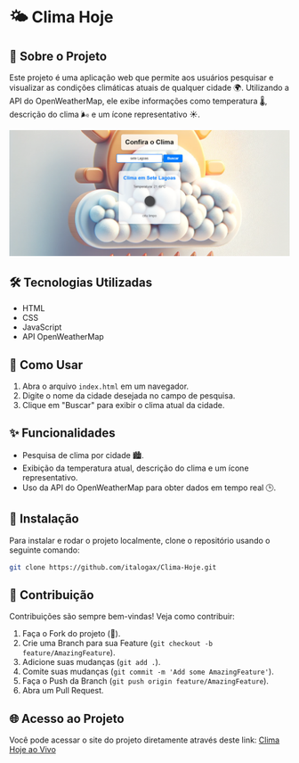 # 🌤 Clima Hoje

## 📖 Sobre o Projeto

Este projeto é uma aplicação web que permite aos usuários pesquisar e visualizar as condições climáticas atuais de qualquer cidade 🌍. Utilizando a API do OpenWeatherMap, ele exibe informações como temperatura 🌡, descrição do clima 🌬 e um ícone representativo ☀️.

![Clima Hoje](imagemSite.png)

## 🛠 Tecnologias Utilizadas

- HTML
- CSS
- JavaScript
- API OpenWeatherMap

## 🚀 Como Usar

1. Abra o arquivo `index.html` em um navegador.
2. Digite o nome da cidade desejada no campo de pesquisa.
3. Clique em "Buscar" para exibir o clima atual da cidade.

## ✨ Funcionalidades

- Pesquisa de clima por cidade 🏙.
- Exibição da temperatura atual, descrição do clima e um ícone representativo.
- Uso da API do OpenWeatherMap para obter dados em tempo real 🕒.

## 🔧 Instalação

Para instalar e rodar o projeto localmente, clone o repositório usando o seguinte comando:

```bash
git clone https://github.com/italogax/Clima-Hoje.git
```
## 🤝 Contribuição

Contribuições são sempre bem-vindas! Veja como contribuir:

1. Faça o Fork do projeto (🍴).
2. Crie uma Branch para sua Feature (`git checkout -b feature/AmazingFeature`).
3. Adicione suas mudanças (`git add .`).
4. Comite suas mudanças (`git commit -m 'Add some AmazingFeature'`).
5. Faça o Push da Branch (`git push origin feature/AmazingFeature`).
6. Abra um Pull Request.

## 🌐 Acesso ao Projeto

Você pode acessar o site do projeto diretamente através deste link: [Clima Hoje ao Vivo](https://italogax.github.io/Clima-Hoje/)
